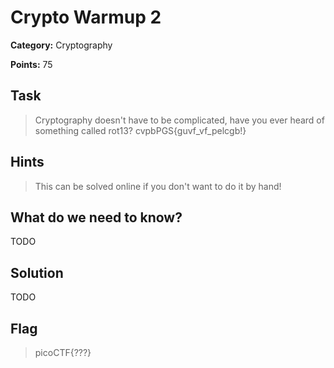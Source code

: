 # Crypto Warmup 2

**Category:** Cryptography

**Points:** 75

## Task

>  Cryptography doesn't have to be complicated, have you ever heard of something called rot13? cvpbPGS{guvf_vf_pelcgb!} 

## Hints

> This can be solved online if you don't want to do it by hand!


## What do we need to know?

TODO

## Solution

TODO

## Flag

> picoCTF{???}

 
